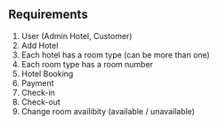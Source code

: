 ## Requirements

1. User (Admin Hotel, Customer)
2. Add Hotel
3. Each hotel has a room type (can be more than one)
4. Each room type has a room number
5. Hotel Booking
6. Payment
7. Check-in
8. Check-out
9. Change room availibity (available / unavailable)
